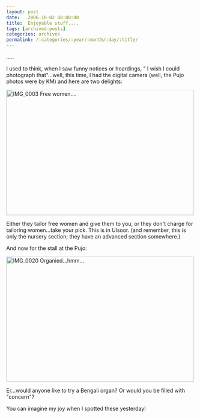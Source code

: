 ```yaml
---
layout: post
date:	2006-10-02 08:00:00
title:  Enjoyable stuff....
tags: [archived-posts]
categories: archives
permalink: /:categories/:year/:month/:day/:title/
---
```

.....

I used to think, when I saw funny notices or hoardings, " I wish I could photograph that"...well, this time, I had the digital camera (well, the Pujo photos were by KM) and here are two delights:

<A title="Photo Sharing" href="http://www.flickr.com/photos/35949311@N00/258025765/"><IMG height=333 alt="IMG_0003 Free women...." src="http://static.flickr.com/110/258025765_e824339119.jpg" width=500></A>

Either they tailor free women and give them to you, or they don't charge for tailoring women...take your pick. This is in Ulsoor. (and remember, this is only the nursery section; they have an advanced section somewhere.)


And now for the stall at the Pujo:


<A title="Photo Sharing" href="http://www.flickr.com/photos/35949311@N00/258027003/"><IMG height=333 alt="IMG_0020 Organied...hmm..." src="http://static.flickr.com/62/258027003_786f266c76.jpg" width=500></A>

Er...would anyone like to try a Bengali organ? Or would you be filled with "concern"?

You can imagine my joy when I spotted these yesterday!
